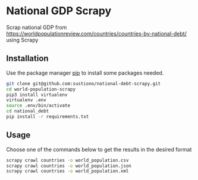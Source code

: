 # National GDP Scrapy

Scrap national GDP from https://worldpopulationreview.com/countries/countries-by-national-debt/ using Scrapy

## Installation

Use the package manager [pip](https://pip.pypa.io/en/stable/) to install some packages needed.

```bash
git clone git@github.com:sustiono/national-debt-scrapy.git
cd world-population-scrapy
pip3 install virtualenv
virtualenv .env
source .env/bin/activate
cd national_debt
pip install -r requirements.txt
```

## Usage
Choose one of the commands below to get the results in the desired format

```bash
scrapy crawl countries -o world_population.csv
scrapy crawl countries -o world_population.json
scrapy crawl countries -o world_population.xml
```
